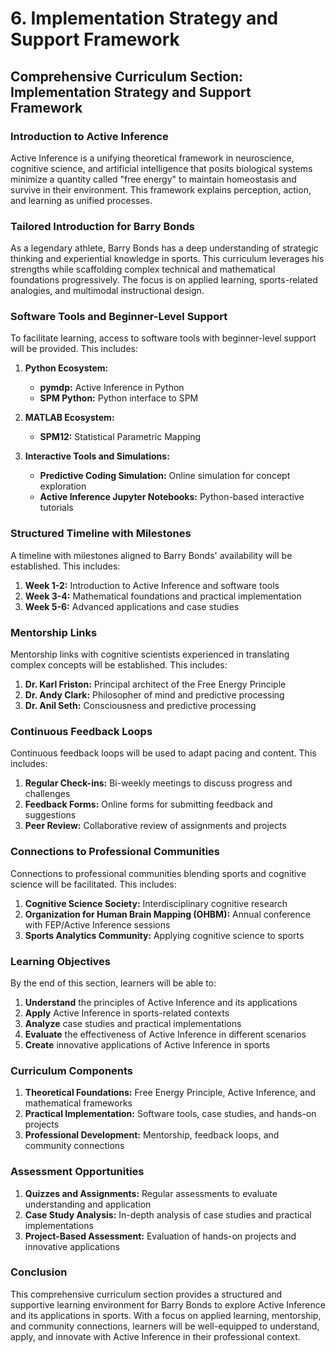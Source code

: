# 6. Implementation Strategy and Support Framework

## Comprehensive Curriculum Section: Implementation Strategy and Support Framework

### Introduction to Active Inference

Active Inference is a unifying theoretical framework in neuroscience, cognitive science, and artificial intelligence that posits biological systems minimize a quantity called "free energy" to maintain homeostasis and survive in their environment. This framework explains perception, action, and learning as unified processes.

### Tailored Introduction for Barry Bonds

As a legendary athlete, Barry Bonds has a deep understanding of strategic thinking and experiential knowledge in sports. This curriculum leverages his strengths while scaffolding complex technical and mathematical foundations progressively. The focus is on applied learning, sports-related analogies, and multimodal instructional design.

### Software Tools and Beginner-Level Support

To facilitate learning, access to software tools with beginner-level support will be provided. This includes:

1. **Python Ecosystem:**
   - **pymdp:** Active Inference in Python
   - **SPM Python:** Python interface to SPM

2. **MATLAB Ecosystem:**
   - **SPM12:** Statistical Parametric Mapping

3. **Interactive Tools and Simulations:**
   - **Predictive Coding Simulation:** Online simulation for concept exploration
   - **Active Inference Jupyter Notebooks:** Python-based interactive tutorials

### Structured Timeline with Milestones

A timeline with milestones aligned to Barry Bonds' availability will be established. This includes:

1. **Week 1-2:** Introduction to Active Inference and software tools
2. **Week 3-4:** Mathematical foundations and practical implementation
3. **Week 5-6:** Advanced applications and case studies

### Mentorship Links

Mentorship links with cognitive scientists experienced in translating complex concepts will be established. This includes:

1. **Dr. Karl Friston:** Principal architect of the Free Energy Principle
2. **Dr. Andy Clark:** Philosopher of mind and predictive processing
3. **Dr. Anil Seth:** Consciousness and predictive processing

### Continuous Feedback Loops

Continuous feedback loops will be used to adapt pacing and content. This includes:

1. **Regular Check-ins:** Bi-weekly meetings to discuss progress and challenges
2. **Feedback Forms:** Online forms for submitting feedback and suggestions
3. **Peer Review:** Collaborative review of assignments and projects

### Connections to Professional Communities

Connections to professional communities blending sports and cognitive science will be facilitated. This includes:

1. **Cognitive Science Society:** Interdisciplinary cognitive research
2. **Organization for Human Brain Mapping (OHBM):** Annual conference with FEP/Active Inference sessions
3. **Sports Analytics Community:** Applying cognitive science to sports

### Learning Objectives

By the end of this section, learners will be able to:

1. **Understand** the principles of Active Inference and its applications
2. **Apply** Active Inference in sports-related contexts
3. **Analyze** case studies and practical implementations
4. **Evaluate** the effectiveness of Active Inference in different scenarios
5. **Create** innovative applications of Active Inference in sports

### Curriculum Components

1. **Theoretical Foundations:** Free Energy Principle, Active Inference, and mathematical frameworks
2. **Practical Implementation:** Software tools, case studies, and hands-on projects
3. **Professional Development:** Mentorship, feedback loops, and community connections

### Assessment Opportunities

1. **Quizzes and Assignments:** Regular assessments to evaluate understanding and application
2. **Case Study Analysis:** In-depth analysis of case studies and practical implementations
3. **Project-Based Assessment:** Evaluation of hands-on projects and innovative applications

### Conclusion

This comprehensive curriculum section provides a structured and supportive learning environment for Barry Bonds to explore Active Inference and its applications in sports. With a focus on applied learning, mentorship, and community connections, learners will be well-equipped to understand, apply, and innovate with Active Inference in their professional context.